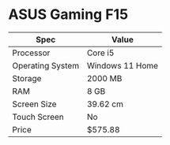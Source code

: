 # ASUS Gaming F15

| Spec | Value |
|---|---|
| Processor | Core i5 |
| Operating System | Windows 11 Home |
| Storage | 2000 MB |
| RAM | 8 GB |
| Screen Size | 39.62 cm |
| Touch Screen | No |
| Price | $575.88 |
